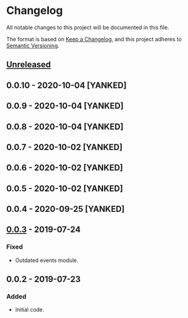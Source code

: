 # Changelog
All notable changes to this project will be documented in this file.

The format is based on [Keep a Changelog](https://keepachangelog.com/en/1.0.0/),
and this project adheres to [Semantic Versioning](https://semver.org/spec/v2.0.0.html).

## [Unreleased]

## 0.0.10 - 2020-10-04 [YANKED]

## 0.0.9 - 2020-10-04 [YANKED]

## 0.0.8 - 2020-10-04 [YANKED]

## 0.0.7 - 2020-10-02 [YANKED]

## 0.0.6 - 2020-10-02 [YANKED]

## 0.0.5 - 2020-10-02 [YANKED]

## 0.0.4 - 2020-09-25 [YANKED]

## [0.0.3] - 2019-07-24
### Fixed
- Outdated events module.

## 0.0.2 - 2019-07-23
### Added
- Initial code.

[Unreleased]: https://github.com/geut/moleculer-browser/compare/v0.0.10...HEAD
[0.0.3]: https://github.com/geut/moleculer-browser/compare/v0.0.2...v0.0.3
